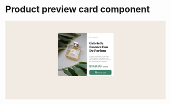# Product preview card component

![Design preview for the Product preview card component coding challenge](./design/mydesign.png)

